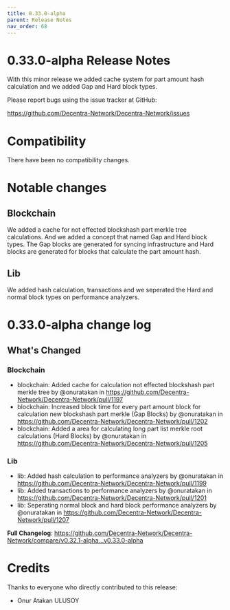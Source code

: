 ```yaml
---
title: 0.33.0-alpha
parent: Release Notes
nav_order: 68
---
```


# 0.33.0-alpha Release Notes

With this minor release we added cache system for part amount hash calculation and we added Gap and Hard block types.

Please report bugs using the issue tracker at GitHub:

<https://github.com/Decentra-Network/Decentra-Network/issues>

# Compatibility

There have been no compatibility changes.

# Notable changes

## Blockchain
We added a cache for not effected blockshash part merkle tree calculations. And we added a concept that named Gap and Hard block types. The Gap blocks are generated for syncing infrastructure and Hard blocks are generated for blocks that calculate the part amount hash.

## Lib
We added hash calculation, transactions and we seperated the Hard and normal block types on performance analyzers.

# 0.33.0-alpha change log

<!-- Release notes generated using configuration in .github/release.yml at master -->

## What's Changed
### Blockchain
* blockchain: Added cache for calculation not effected blockshash part merkle tree by @onuratakan in https://github.com/Decentra-Network/Decentra-Network/pull/1197
* blockchain: Increased block time for every part amount block for calculation new blockshash part merkle (Gap Blocks) by @onuratakan in https://github.com/Decentra-Network/Decentra-Network/pull/1202
* blockchain: Added a area for calculating long part list merkle root calculations (Hard Blocks) by @onuratakan in https://github.com/Decentra-Network/Decentra-Network/pull/1205
### Lib
* lib: Added hash calculation to performance analyzers by @onuratakan in https://github.com/Decentra-Network/Decentra-Network/pull/1199
* lib: Added transactions to performance analyzers by @onuratakan in https://github.com/Decentra-Network/Decentra-Network/pull/1201
* lib: Seperating normal block and hard block performance analyzers by @onuratakan in https://github.com/Decentra-Network/Decentra-Network/pull/1207


**Full Changelog**: https://github.com/Decentra-Network/Decentra-Network/compare/v0.32.1-alpha...v0.33.0-alpha

# Credits

Thanks to everyone who directly contributed to this release:

- Onur Atakan ULUSOY
